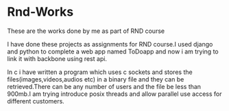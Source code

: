 # Rnd-Works
These are the works done by me as part of RND course

I have done these projects as assignments for RND course.I used django and python to complete a web app named ToDoapp and now i am trying to link it with backbone using rest api.

In c i have written a program which uses c sockets and stores the files(images,videos,audios etc) in a binary file and they can be retrieved.There can be any number of users and the file be less than 900mb.I am trying introduce posix threads and allow parallel use access for different customers.
